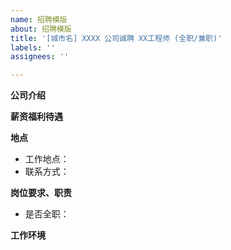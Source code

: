 ```yaml
---
name: 招聘模版
about: 招聘模版
title: '[城市名] XXXX 公司诚聘 XX工程师 (全职/兼职)'
labels: ''
assignees: ''

---
```


**公司介绍**


**薪资福利待遇**


**地点**

- 工作地点：
- 联系方式：

**岗位要求、职责**

- 是否全职：

**工作环境**
